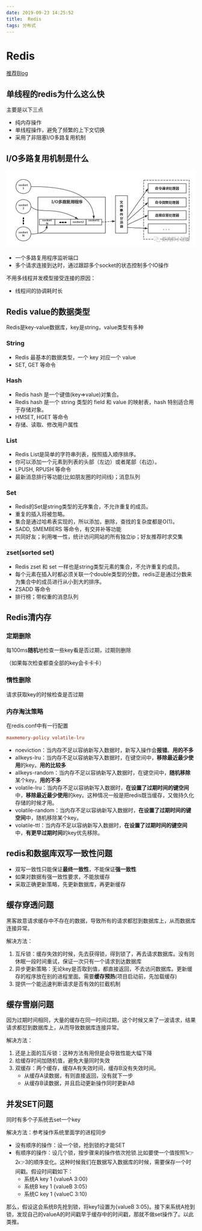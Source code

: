 ```yaml
---
date: 2019-09-23 14:25:52
title:  Redis
tags: 分布式
---
```

# Redis

[推荐Blog](https://www.cnblogs.com/bigben0123/p/9115597.html)

## 单线程的redis为什么这么快

主要是以下三点

* 纯内存操作
* 单线程操作，避免了频繁的上下文切换
* 采用了非阻塞I/O多路复用机制

## I/O多路复用机制是什么

![多路复用](i/多路复用.jpg)

* 一个多路复用程序监听端口
* 多个请求连接到达时，通过跟踪多个socket的状态控制多个IO操作

不用多线程并发模型接受连接的原因：

* 线程间的协调耗时长

## Redis value的数据类型

Redis是key-value数据库，key是string，value类型有多种

### String

* Redis 最基本的数据类型，一个 key 对应一个 value
* SET, GET 等命令

### Hash

* Redis hash 是一个键值(key=>value)对集合。
* Redis hash 是一个 string 类型的 field 和 value 的映射表，hash 特别适合用于存储对象。
* HMSET, HGET 等命令
* 存储、读取、修改用户属性

### List

* Redis List是简单的字符串列表，按照插入顺序排序。
* 你可以添加一个元素到列表的头部（左边）或者尾部（右边）。
* LPUSH, RPUSH 等命令
* 最新消息排行等功能(比如朋友圈的时间线)；消息队列

### Set

* Redis的Set是string类型的无序集合，不允许重复的成员。
* 重复的插入将被忽略。
* 集合是通过哈希表实现的，所以添加，删除，查找的复杂度都是O(1)。
* SADD, SMEMBERS 等命令，有交并补等功能
* 共同好友；利用唯一性，统计访问网站的所有独立ip；好友推荐时求交集

### zset(sorted set)

* Redis zset 和 set 一样也是string类型元素的集合，不允许重复的成员。
* 每个元素在插入时都必须关联一个double类型的分数。redis正是通过分数来为集合中的成员进行从小到大的排序。
* ZSADD 等命令
* 排行榜；带权重的消息队列

## Redis清内存

### 定期删除

每100ms**随机**地检查一些key看是否过期，过期则删除

（如果每次检查都查全部的key会卡卡卡）

### 惰性删除

请求获取key的时候检查是否过期

### 内存淘汰策略

在redis.conf中有一行配置

```conf
maxmemory-policy volatile-lru
```

* noeviction：当内存不足以容纳新写入数据时，新写入操作会**报错**。**用的不多**
* allkeys-lru：当内存不足以容纳新写入数据时，在键空间中，**移除最近最少使用**的key。**用的比较多**
* allkeys-random：当内存不足以容纳新写入数据时，在键空间中，**随机移除**某个key。**用的不多**
* volatile-lru：当内存不足以容纳新写入数据时，**在设置了过期时间的键空间**中，**移除最近最少使用**的key。这种情况一般是把redis既当缓存，又做持久化存储的时候才用。
* volatile-random：当内存不足以容纳新写入数据时，**在设置了过期时间的键空间**中，随机移除某个key。
* volatile-ttl：当内存不足以容纳新写入数据时，**在设置了过期时间的键空间**中，**有更早过期时间**的key优先移除。

## redis和数据库双写一致性问题

* 双写一致性只能保证**最终一致性**，不能保证**强一致性**
* 如果对数据有强一致性要求，不能放缓存
* 采取正确更新策略，先更新数据库，再更新缓存

## 缓存穿透问题

黑客故意请求缓存中不存在的数据，导致所有的请求都怼到数据库上，从而数据库连接异常。

解决方法：

1. 互斥锁：缓存失效的时候，先去获得锁，得到锁了，再去请求数据库。没有则休眠一段时间重试，保证一次只有一个请求到达数据库
2. 异步更新策略：无论key是否取到值，都直接返回，不去访问数据库。更新缓存的程序放在别的进程里面。需要**缓存预热**(项目启动前，先加载缓存)
3. 提供一个能迅速判断请求是否有效的拦截机制

## 缓存雪崩问题

因为过期时间相同，大量的缓存在同一时间过期，这个时候又来了一波请求，结果请求都怼到数据库上，从而导致数据库连接异常。

解决方法：

1. 还是上面的互斥锁：这种方法有用但是会导致性能大幅下降
2. 给缓存时间加随机值，避免大量同时失效
3. 双缓存：两个缓存，缓存A有失效时间，缓存B没有失效时间。
   * 从缓存A读数据，有则直接返回，没有就下一步
   * 从缓存B读数据，并且启动更新操作同时更新AB

## 并发SET问题

同时有多个子系统去set一个key

解决方法：参考操作系统里面学的进程同步

* 没有顺序的操作：设一个锁，抢到锁的才能SET
* 有顺序的操作：设几个锁，按步骤来的操作依次抢锁.比如要使一个值按照1👉2👉3的顺序变化。这种时候我们在数据写入数据库的时候，需要保存一个时间戳。假设时间戳如下：
  * 系统A key 1 {valueA  3:00}
  * 系统B key 1 {valueB  3:05}
  * 系统C key 1 {valueC  3:10}

那么，假设这会系统B先抢到锁，将key1设置为{valueB 3:05}。接下来系统A抢到锁，发现自己的valueA的时间戳早于缓存中的时间戳，那就不做set操作了。以此类推。
